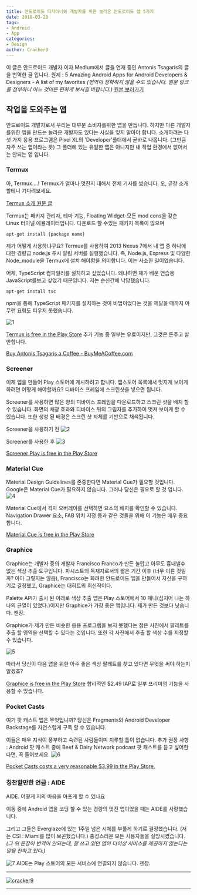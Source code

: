 ```yaml
---
title: 안드로이드 디자이너와 개발자를 위한 놀라운 안드로이드 앱 5가지
date: 2018-03-20
tags: 
- Android
- App
categories:
- Design
author: Cracker9
---
```



이 글은 안드로이드 개발자 이자 Medium에서 글을 연재 중인 Antonis Tsagaris의 글을 번역한 글 입니다.
원제 : 5 Amazing Android Apps for Android Developers & Designers - A list of my favorites
*(번역이 정확하지 않을 수도 있습니다. 원문 링크를 첨부하니 어느 것이든 편하게 보시길 바랍니다.)*
[원본 보러가기](https://hackernoon.com/5-amazing-android-apps-for-android-developers-designers-4678b8d231b4)

## 작업을 도와주는 앱
안드로이드 개발자로서 우리는 대부분 소비자를위한 앱을 만듭니다. 하지만 다른 개발자를위한 앱을 만드는 놀라운 개발자도 있다는 사실을 잊지 말아야 합니다.
소개하려는 다섯 가지 응용 프로그램은 Pixel XL의 'Developer'폴더에서 곧바로 나옵니다. (그만큼 자주 쓰는 앱이라는 뜻)
그 폴더에 있는 유일한 앱은 아니지만 내 작업 환경에서 없어서는 안되는 앱 입니다.

### Termux
아, Termux....! Termux가 얼마나 멋진지 대해서 전체 기사를 썼습니다.
오, 곧장 소개할테니 기다려보세요.

[Termux 소개 원문 글](https://hackernoon.com/how-termux-saved-my-ass-73db53b2dea1)

Termux는 패키지 관리자, 테마 기능, Floating Widget-모든 mod cons을 갖춘 Linux 터미널 에뮬레이터입니다.
다운로드 할 수있는 패키지 목록이 많으며

```
apt-get install {package name}
```

제가 어떻게 사용하냐구요? Termux를 사용하여 2013 Nexus 7에서 내 앱 중 하나에 대한 경량급 node.js 푸시 알림 서버를 실행했습니다.
즉, Node.js, Express 및 다양한 Node_module을 Termux에 설치 해야함을 의미합니다. 이는 사소한 일이었습니다.

어제, TypeScript 컴파일러를 설치하고 싶었습니다. 왜냐하면 제가 배운 연습용 JavaScript를보고 싶었기 때문입니다.
저는 순신간에 낙담했습니다.

```
apt-get install tsc
```

npm을 통해 TypeScript 패키지를 설치하는 것이 비법이었다는 것을 깨달을 때까지 아무런 요령도 피우지 못했습니다.

![1](https://cdn-images-1.medium.com/max/1600/1*tBFbouwQajh8WpowZsMyDQ.png)

[Termux is free in the Play Store](https://play.google.com/store/apps/details?id=com.termux)
추가 기능 중 일부는 유료이지만, 그것은 돈주고 살만합니다.

[Buy Antonis Tsagaris a Coffee - BuyMeACoffee.com](https://www.buymeacoffee.com/XozUExS)

### Screener
이제 앱을 만들어 Play 스토어에 게시하려고 합니다.
앱스토어 목록에서 멋지게 보이게하려면 어떻게 해야할까요? 디바이스 프레임에 스크린샷을 넣으면 됩니다.

Screener를 사용하면 많은 양의 디바이스 프레임을 다운로드하고 스크린 샷을 배치 할 수 있습니다.
화면의 채광 효과와 디바이스 뒤의 그림자를 추가하여 멋져 보이게 할 수 있습니다. 또한 생성 된 배경은 스크린 샷 자체를 기반으로 채색됩니다.

Screener을 사용하기 전
![2](https://cdn-images-1.medium.com/max/1600/1*PlpM5tdXAuzAuda056hkFA.png)

Screener를 사용한 후 ![3](https://cdn-images-1.medium.com/max/1600/1*20YRIJrC5_S7BV9gbtFUTQ.png)

[Screener Play is free in the Play Store](https://play.google.com/store/apps/details?id=de.toastcode.screener)

### Material Cue
Material Design Guidelines를 존중한다면 Material Cue가 필요할 것입니다.
Google은 Material Cue가 필요하지 않습니다.
그러나 당신은 필요로 할 것 입니다.
![4](https://cdn-images-1.medium.com/max/1600/1*r8b3FnWP5YxsRGKeL-7Xcw.png)

Material Cue에서 격자 오버레이를 선택하면 요소의 배치를 확인할 수 있습니다. Navigation Drawer 요소, FAB 위치 지정 등과 같은 것들을 위해 이 기능은 매우 중요합니다.

[Material Cue is free in the Play Store](https://play.google.com/store/apps/details?id=com.actinarium.materialcue&hl=en)

### Graphice
Graphice는 개발자 중의 개발자 Francisco Franco가 만든 놀랍고 아무도 흉내낼수 없는 색상 추출 도구입니다.
파시스트의 독재자로서의 짧은 기간 이후 (너무 이른 것일까? 아마 그렇지는 않음), Francisco는 화려한 안드로이드 앱을 만들어서 자신을 구하기로 결정했고, Graphice는 대히트의 최신작이다.

Palette API가 출시 된 이래로 색상 추출 앱은 Play 스토어에서 10 페니(심지어 나는 하나의 균열이 있었다.)이지만 Graphice가 가장 좋은 앱입니다. 제가 만든 것보다 낫습니다. 젠장.

Graphice가 제가 만든 비슷한 응용 프로그램을 보지 못했다는 점은 사진에서 팔레트를 추출 할 영역을 선택할 수 있다는 것입니다.
또한 각 사진에서 추출 할 색상 수를 지정할 수 있습니다.

![5](https://cdn-images-1.medium.com/max/1600/1*e5Rm-zGBvAzoe9mRB6WWQg.png)

따라서 당신이 다음 앱을 위한 아주 좋은 색상 팔레트를 찾고 있다면 무엇을 써야 하는지 알겠죠?

[Graphice is free in the Play Store](https://play.google.com/store/apps/details?id=com.franco.graphice&hl=en)
합리적인 $2.49 IAP로 일부 프리미엄 기능을 사용할 수 있습니다.

### Pocket Casts
여기 팟 캐스트 앱은 무엇입니까?
당신은 Fragments와 Android Developer Backstage를 자연스럽게 구독 할 수 있습니다.

이들은 매우 지식이 풍부하고 숙련된 사람들이며 지루할 틈이 없습니다.
추가 권장 사항 : Android 팟 캐스트 중에 Beef & Dairy Network podcast 팟 캐스트를 듣고 싶어한다면, 꼭 들어보세요.
![6](https://cdn-images-1.medium.com/max/1600/1*ylOn9g5005lmEXVSNw-Jxw.png)

[Pocket Casts costs a very reasonable $3.99 in the Play Store.](https://play.google.com/store/apps/details?id=au.com.shiftyjelly.pocketcasts&hl=en)

### 칭찬할만한 언급 : AIDE
AIDE. 어떻게 저의 마음을 아프게 할 수 있나요

이동 중에 Android 앱을 코딩 할 수 있는 경량의 멋진 앱이었을 때는 AIDE를 사랑했습니다.

그리고 그들은 Everglaze에 있는 1주일 넘은 시체를 부풀게 하기로 결정했습니다. (저는 CSI : Miami를 많이 보곤했습니다.) 충성스러운 모든 사용자들을 실망시켰습니다.
*(그 뒤 문장이 번역이 안되는데, 잘 쓰고 있던 앱이 더이상 서비스를 제공하지 않는다는 말을 전하고 있다.)*

![7](https://cdn-images-1.medium.com/max/1600/1*k4b8_2XcQTtCZv-tqnnm6g.png)
AIDE는 Play 스토어의 모든 서비스에 연결되지 않습니다. 젠장.

_____
 <a href="http://www.cracker9.io?utm_medium=cpc&utm_source=blog_origin&utm_campaign=0.11.x&utm_content=App5" onclick="gtag('event', 'button click', {'event_category': 'Homepage','event_label': 'App5'});">![cracker9](/img/Logo/Cracker9_Symbollogo.png?raw=true)</a>
_____